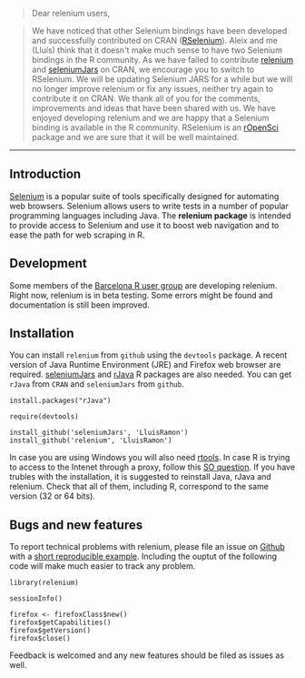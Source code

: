 
> Dear relenium users, 

> We have noticed that other Selenium bindings have been developed and successfully contributed on CRAN ([RSelenium][]). Aleix and me (Lluís) think that it doesn't make much sense to have two Selenium bindings in the R community. As we have failed to contribute [relenium][] and [seleniumJars][] on CRAN, we encourage you to switch to RSelenium. We will be updating Selenium JARS for a while but we will no longer improve relenium or fix any issues, neither try again to contribute it on CRAN. We thank all of you for the comments, improvements and ideas that have been shared with us. We have enjoyed developing relenium and we are happy that a Selenium binding is available in the R community. RSelenium is an [rOpenSci][] package and we are sure that it will be well maintained.

[RSelenium]: https://github.com/ropensci/RSelenium
[rOpenSci]: http://ropensci.org/packages/
[relenium]: https://github.com/LluisRamon/relenium
[seleniumJars]: https://github.com/LluisRamon/seleniumJars

---



## Introduction

[Selenium][] is a popular suite of tools specifically designed for automating web browsers. Selenium allows users to write tests in a number of popular programming languages including Java. The __relenium package__ is intended to provide access to Selenium and use it to boost web navigation and to ease the path for web scraping in R.

## Development

Some members of the [Barcelona R user group] are developing relenium. Right now, relenium is in beta testing. Some errors might be found and documentation is still been improved.


## Installation

You can install `relenium` from `github` using the `devtools` package. A recent version of Java Runtime Environment (JRE) and Firefox web browser are required. [seleniumJars] and [rJava] R packages are also needed. You can get `rJava` from `CRAN` and `seleniumJars` from `github`.

```
install.packages("rJava")

require(devtools)

install_github('seleniumJars', 'LluisRamon')
install_github('relenium', 'LluisRamon')
```

In case you are using Windows you will also need [rtools][]. In case R is trying to access to the Intenet through a proxy, follow this [SO question][]. If you have trubles with the installation, it is suggested to reinstall Java, rJava and relenium. Check that all of them, including R, correspond to the same version (32 or 64 bits). 

[rtools]: http://cran.r-project.org/bin/windows/Rtools/
[SO question]: http://stackoverflow.com/questions/17783686/solution-how-to-install-github-when-there-is-a-proxy

## Bugs and new features

To report technical problems with relenium, please file an issue on [Github][] with a [short reproducible example][]. Including the ouptut of the following code will make much easier to track any problem.

```
library(relenium)

sessionInfo()

firefox <- firefoxClass$new()
firefox$getCapabilities()
firefox$getVersion()
firefox$close()
```

Feedback is welcomed and any new features should be filed as issues as well.


[Barcelona R user group]: http://rugbcn.wordpress.com/
[Selenium]: http://docs.seleniumhq.org/
[seleniumJars]: https://github.com/LluisRamon/seleniumJars
[rJava]: http://cran.r-project.org/web/packages/rJava/index.html
[Github]: https://github.com/LluisRamon/relenium/issues
[short reproducible example]: http://adv-r.had.co.nz/Reproducibility.html
[rtools]: http://cran.r-project.org/bin/windows/Rtools/